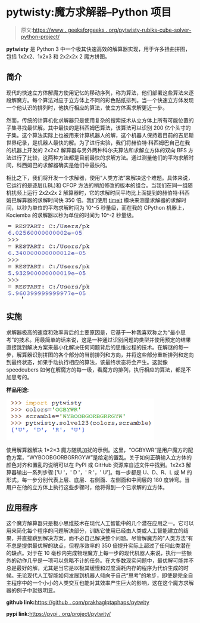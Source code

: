 # pytwisty:魔方求解器–Python 项目

> 原文:[https://www . geeksforgeeks . org/pytwisty-rubiks-cube-solver-python-project/](https://www.geeksforgeeks.org/pytwisty-rubiks-cube-solver-python-project/)

**pytwisty** 是 Python 3 中一个极其快速高效的解算器实现，用于许多扭曲拼图，包括 1x2x2、1x2x3 和 2x2x2x 2 魔方拼图。

## **简介**

现代的快速立方体解魔方使用记忆的移动序列，称为算法，他们部署这些算法来逐段解魔方。每个算法对应于立方体上不同的彩色贴纸排列。当一个快速立方体发现一个他认识的排列时，他执行相应的算法，使立方体离求解更近一步。

然而，传统的计算机化求解器只是使用复杂的搜索技术从立方体上所有可能位置的子集寻找最优解。其中最快的是科西姆巴算法，该算法可以识别 200 亿个头寸的子集。这个算法实际上也被用来计算机器人的解，这个机器人保持着目前的吉尼斯世界纪录，是机器人最快的解。为了进行实验，我们将赫伯特·科西姆巴自己在我的机器上开发的 2x2x2 解算器与另外两种科尔夫算法和求解立方体的双向 BFS 方法进行了比较，这两种方法都是目前最快的求解方法。通过测量他们的平均求解时间，科西姆巴的求解器确实是他们中最快的。

相比之下，我们将开发一个求解器，使用“人类方法”来解决这个难题。具体来说，它运行的是逐层(LBL)和 CFOP 方法的稍加修改的版本的组合。当我们在同一组随机扰频上运行 2x2x2x 2 解算器时，它的求解时间平均比上面提到的赫伯特·科西姆巴解算器的求解时间快 350 倍。我们使用 [timeit](https://www.geeksforgeeks.org/timeit-python-examples/) 模块来测量求解器的求解时间，以秒为单位的平均求解时间为 10^-5 秒量级，而在我的 CPython 机器上，Kociemba 的求解器以秒为单位的时间为 10^-2 秒量级。

![](img/ce88ad335ccad4ffcbbe6058cbe029ec.png)

## **实施**

求解器极高的速度和效率背后的主要原因是，它基于一种我喜欢称之为“最小思考”的技术。用最简单的话来说，这是一种通过识别问题的类型并使用预定的结果直接跳到解决方案来最小化解决任何问题背后的思维过程的技术。在解谜的每一步，解算器识别拼图的各个部分的当前排列和方向，并将这些部分重新排列和定向到最终状态，如果手动执行相应的算法，该最终状态将会产生。这就像 speedcubers 如何在解魔方的每一级，看魔方的排列，执行相应的算法，都是不加思考的。

**样品用途:**

![](img/f3e6aad99ea8bade01624729fc2363ab.png)

使用解算器解决 1×2×3 魔方随机加扰的示例。这里，“OGBYWR”是用户魔方的配色方案，“WYBOOBGORBGRRGYW”是给定的置乱。关于如何正确输入立方体的颜色对齐和置乱的说明可以在 PyPI 或 GitHub 资源库自述文件中找到。1x2x3 解算器输出一系列步骤:['U '，' D '，' R '，' U']。每一步都是 U、D、R、L 或 M 的形式，每一步分别代表上层、底层、右侧面、左侧面和中间层的 180 度转弯。当用户在他的立方体上执行这些步骤时，他将得到一个已求解的立方体。

## **应用程序**

这个魔方解算器只是极小思维技术在现代人工智能中的几个潜在应用之一。它可以用来简化每个程序的问题解决部分，训练它使用已经由人类或人工智能建立的结果，并直接跳到解决方案，而不必自己解决整个问题。尽管解魔方的“人类方法”有不总是提供最优解的缺点，但程序效率的 350 倍提升实际上超过了任何此类潜在的缺点。对于在 10 毫秒内完成物理魔方上每一步的现代机器人来说，执行一些额外的动作几乎是一项可以忽略不计的任务。在大多数现实问题中，最优解可能并不总是最好的解，尤其是当它是以极其缓慢和过度消耗内存的程序为代价生成的时候。无论现代人工智能如何发展到机器人倾向于自己“思考”的地步，即使是完全自主程序中的一个小小的人类交互也能对其效率产生巨大的影响，这在这个魔方求解器的例子中就很明显。

**github link:**[https://github . com/prakhaglptaphaps/pytwity](https://github.com/prakharguptafaips/pytwisty)

**pypi link:**[https://pypi . org/project/pytwity/](https://pypi.org/project/pytwisty/)